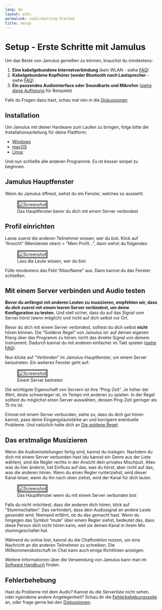 ```yaml
---
lang: de
layout: wiki
permalink: /wiki/Getting-Started
title: Setup
---
```


# Setup - Erste Schritte mit Jamulus

Um das Beste von Jamulus genießen zu können, brauchst du mindestens:

1. **Eine kabelgebundene Internetverbindung** (kein WLAN - siehe [FAQ](/wiki/FAQ#why-shouldnt-i-use-wireless-equipment))
1. **Kabelgebundene Kopfhörer (weder Bluetooth noch Lautsprecher** - siehe [FAQ](/wiki/FAQ#why-shouldnt-i-use-wireless-equipment))
1. **Ein passendes Audiointerface oder Soundkarte und Mikrofon** ([siehe diese Auflistung](/kb/2021/01/05/Jamulus-Sound-Devices.html) für Beispiele)

Falls du Fragen dazu hast, schau mal rein in die [Diskussionen](https://github.com/jamulussoftware/jamulus/discussions)

## Installation

Um Jamulus mit deiner Hardware zum Laufen zu bringen, folge bitte die Installationsanleitung für deine Plattform:

* [Windows](/wiki/Installation-for-Windows)
* [macOS](/wiki/Installation-for-Macintosh)
* [Linux](/wiki/Installation-for-Linux)

Und nun schließe alle anderen Programme. Es ist besser simpel zu beginnen.

## Jamulus Hauptfenster

Wenn du Jamulus öffnest, siehst du ein Fenster, welches so aussieht:

<figure>
  <img src="{{site.url}}/assets/img/de-screenshots/main-screen-default.png" loading="lazy" alt="Screenshot" style="border: 5px solid grey;">
  <figcaption>Das Hauptfenster bevor du dich mit einem Server verbindest</figcaption>
</figure>


## Profil einrichten

Lasse zuerst die anderen Teilnehmer wissen, wer du bist. Klick auf “Ansicht” (Menüleiste oben) > “Mein Profil…”, dann siehst du folgendes:

<figure>
  <img src="{{site.url}}/assets/img/de-screenshots/settings-profile.png" loading="lazy" alt="Screenshot" style="border: 5px solid grey;">
  <figcaption>Lass die Leute wissen, wer du bist</figcaption>
</figure>


Fülle mindestens das Feld “Alias/Name” aus. Dann kannst du das Fenster schließen.

## Mit einem Server verbinden und Audio testen

**Bevor du anfängst mit anderen Leuten zu musizieren, empfehlen wir, dass du dich zuerst mit einem leeren Server verbindest, um deine Konfiguration zu testen.** Und stell sicher, dass du auf das Signal vom Server hörst (wenn möglich) und nicht auf dich selbst vor Ort.

Bevor du dich mit einem Server verbindest, solltest du dich selbst **nicht** hören können. Die “Goldene Regel” von Jamulus ist: auf deinen eigenen Klang über das Programm zu hören; nicht das direkte Signal von deinem Instrument. Dadurch kannst du mit anderen einfacher im Takt spielen ([siehe FAQ](/wiki/FAQ#why-should-i-not-listen-to-my-own-signal)).

Nun klicke auf “Verbinden” im Jamulus-Hauptfenster, um einem Server beizutreten. Ein weiteres Fenster geht auf:

<figure>
  <img src="{{site.url}}/assets/img/de-screenshots/connection-setup-window.png" loading="lazy" alt="Screenshot" style="border: 5px solid grey;">
  <figcaption>Einem Server beitreten</figcaption>
</figure>

Die wichtigste Eigenschaft von Servern ist ihre “Ping-Zeit”. Je höher der Wert, desto schwerieger ist, im Tempo mit anderen zu spielen. In der Regel solltest du möglichst einen Server auswählen, dessen Ping-Zeit geringer als 15 ms ist.

Einmal mit einem Server verbunden, siehe zu, dass du dich gut hören kannst, pass deine Eingangslautstärke an und korrigiere eventuelle Probleme. Und natürlich halte dich an [Die goldene Regel](/wiki/Client-Troubleshooting#you-all-sound-ok-but-its-difficult-to-keep-together).

## Das erstmalige Musizieren

Wenn die Audioeinstellungen fertig sind, kannst du loslegen. Nachdem du dich mit einem Server verbunden hast (du kannst ein Genre aus der Liste wählen), sind die Regler rechts in der Ansicht dein privates Mischpult. Alles was du hier änderst, hat Einfluss auf das, was du hörst, aber nicht auf das, was die anderen hören. Wenn du einen Regler runterziehst, wird dieser Kanal leiser, wenn du ihn nach oben ziehst, wird der Kanal für dich lauter.

<figure>
  <img src="{{site.url}}/assets/img/de-screenshots/main-screen-medium.png" loading="lazy" alt="Screenshot" style="border: 5px solid grey;">
  <figcaption>Das Hauptfenster wenn du mit einem Server verbunden bist</figcaption>
</figure>

Falls du nicht möchtest, dass die anderen dich hören, klick auf “Stummschalten”. Das verhindert, dass dein Audiosignal an andere Leute gesendet wird. Niemand erfährt, ob du das gemacht hast. Wenn du hingegen das Symbol “mute” über einem Regler siehst, bedeutet das, dass diese Person dich nicht hören kann, weil sie deinen Kanal in ihrem Mix stummgeschaltet hat.

Während du online bist, kannst du die Chatfunktion nutzen, um eine Nachricht an die anderen Teilnehmer zu schreiben. Die Willkommensbotschaft im Chat kann auch einige Richtlinien anzeigen.

Weitere Informationen über die Verwendung von Jamulus kann man im [Software Handbuch](/wiki/Software-Manual) finden.

## Fehlerbehebung

Hast du Probleme mit dem Audio? Kannst du die Serverliste nicht sehen, oder irgendeine andere Angelegenheit? Schau dir die [Fehlerbehebungsseite](/wiki/Client-Troubleshooting) an, oder frage gerne bei den [Diskussionen](https://github.com/jamulussoftware/jamulus/discussions).
